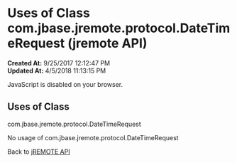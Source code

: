 # Uses of Class com.jbase.jremote.protocol.DateTimeRequest (jremote API)

**Created At:** 9/25/2017 12:12:47 PM  
**Updated At:** 4/5/2018 11:13:15 PM  

<script type="text/javascript"><!--
    try {
        if (location.href.indexOf('is-external=true') == -1) {
            parent.document.title="Uses of Class com.jbase.jremote.protocol.DateTimeRequest (jremote   API)";
        }
    }
    catch(err) {
    }
//--></script><noscript><div>JavaScript is disabled on your browser.</div></noscript><!-- ========= START OF TOP NAVBAR ======= -->
<!--   -->

<script type="text/javascript"><!--
  allClassesLink = document.getElementById("allclasses_navbar_top");
  if(window==top) {
    allClassesLink.style.display = "block";
  }
  else {
    allClassesLink.style.display = "none";
  }
  //--></script>
<!--   -->
<!-- ========= END OF TOP NAVBAR ========= -->
## Uses of Class
com.jbase.jremote.protocol.DateTimeRequest

No usage of com.jbase.jremote.protocol.DateTimeRequest
<!-- ======= START OF BOTTOM NAVBAR ====== -->
<!--   -->


Back to [jREMOTE API](com_jbase_jremote_package-summary)

